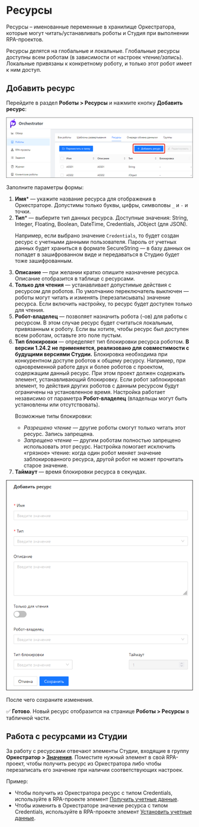 # Ресурсы

Ресурсы – именованные переменные в хранилище Оркестратора, которые могут читать/устанавливать роботы и Студия при выполнении RPA-проектов. 

Ресурсы делятся на глобальные и локальные. Глобальные ресурсы доступны всем роботам (в зависимости от настроек *чтение/запись*). Локальные привязаны к конкретному роботу, и только этот робот имеет к ним доступ.

## Добавить ресурс

Перейдите в раздел **Роботы > Ресурсы** и нажмите кнопку **Добавить ресурс**:

![](../resources/basics/robot-assets.png)

Заполните параметры формы:
1. **Имя**\* — укажите название ресурса для отображения в Оркестраторе. Допустимы только буквы, цифры, символовы `_` и `-` и точки.
2. **Тип**\* — выберите тип данных ресурса. Доступные значения: String, Integer, Floating, Boolean, DateTime, Сredentials, JObject (для JSON). <p> Например, если выбрано значение `Сredentials`, то будет создан ресурс с учетными данными пользователя. Пароль от учетных данных будет храниться в формате SecureString — в базу данных он попадет в зашифрованном виде и передаваться в Студию будет тоже зашифрованным.</p>
3. **Описание** — при желании кратко опишите назначение ресурса. Описание отобразится в таблице с ресурсами. 
4. **Только для чтения** — устанавливает допустимые действия с ресурсом для роботов. По умолчанию переключатель выключен — роботы могут читать и изменять (перезаписывать) значение ресурса. Если включить настройку, то ресурс будет доступен только для чтения.
5. **Робот-владелец** — позволяет назначить робота (-ов) для работы с ресурсом. В этом случае ресурс будет считаться локальным, привязанным к роботу. Если вы хотите, чтобы ресурс был доступен всем роботам, оставьте это поле пустым.
6. **Тип блокировки** — определяет тип блокировки ресурса роботом. **В версии 1.24.2 не применяется, реализовано для совместимости с будущими версиями Студии.** Блокировка необходима при конкурентном доступе роботов к общему ресурсу. Например, при одновременной работе двух и более роботов с проектом, содержащим данный ресурс. При этом проект должен содержать элемент, устанавливающий блокировку. Если робот заблокировал элемент, то действия других роботов с данным ресурсом будут ограничены на установленное время. Настройка работает независимо от параметра **Робот-владелец** (владельцы могут быть установлены или отсутствовать). <p>Возможные типы блокировки:</p>
   * *Разрешено чтение* — другие роботы смогут только читать этот ресурс. Запись запрещена.
   * *Запрещено чтение* — другим роботам полностью запрещено использовать этот ресурс. Настройка помогает исключить «грязное» чтение: когда один робот меняет значение заблокированного ресурса, другой робот не может прочитать старое значение.
7. **Таймаут** — время блокировки ресурса в секундах.

![](../resources/basics/assetscreate-1.24.2.png)

После чего сохраните изменения. 

:white_check_mark: **Готово**. Новый ресурс отобразится на странице **Роботы > Ресурсы** в табличной части. 


## Работа с ресурсами из Студии

За работу с ресурсами отвечают элементы Студии, входящие в группу **Оркестратор > [Значения](https://docs.primo-rpa.ru/primo-rpa/g_elements/el_basic/els_orch/els_assets)**. Поместите нужный элемент в свой RPA-проект, чтобы получить ресурс из Оркестратора либо чтобы перезаписать его значение при наличии соответствующих настроек.

Пример:
* Чтобы получить из Оркестратора ресурс с типом Сredentials, используйте в RPA-проекте элемент [Получить учетные данные](https://docs.primo-rpa.ru/primo-rpa/g_elements/osnovnye-elementy/orkestrator/els_assets/el_orch_getcredentials).
* Чтобы изменить в Оркестраторе значение ресурса с типом Сredentials, используйте в RPA-проекте элемент [Установить учетные данные](https://docs.primo-rpa.ru/primo-rpa/g_elements/el_basic/els_orch/els_assets/el_orch_setcredentials).
